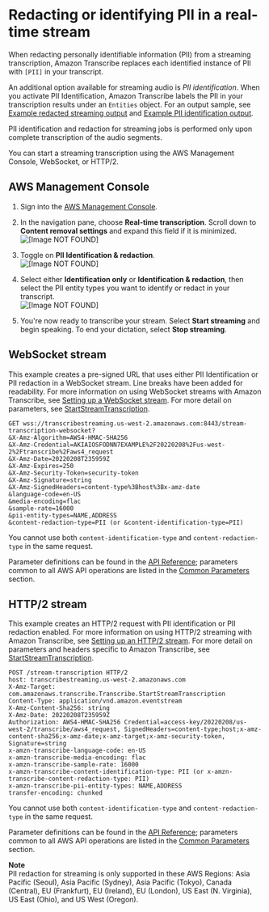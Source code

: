 # Redacting or identifying PII in a real\-time stream<a name="pii-redaction-stream"></a>

When redacting personally identifiable information \(PII\) from a streaming transcription, Amazon Transcribe replaces each identified instance of PII with `[PII]` in your transcript\.

An additional option available for streaming audio is *PII identification*\. When you activate PII Identification, Amazon Transcribe labels the PII in your transcription results under an `Entities` object\. For an output sample, see [Example redacted streaming output](pii-redaction-output.md#pii-redaction-output-stream) and [Example PII identification output](pii-redaction-output.md#pii-redaction-output-id)\.

PII identification and redaction for streaming jobs is performed only upon complete transcription of the audio segments\.

You can start a streaming transcription using the AWS Management Console, WebSocket, or HTTP/2\.

## AWS Management Console<a name="redaction-console-stream"></a>

1. Sign into the [AWS Management Console](https://console.aws.amazon.com/transcribe/)\.

1. In the navigation pane, choose **Real\-time transcription**\. Scroll down to **Content removal settings** and expand this field if it is minimized\.  
![\[Image NOT FOUND\]](http://docs.aws.amazon.com/transcribe/latest/dg/images/redaction-stream1.png)

1. Toggle on **PII Identification & redaction**\.  
![\[Image NOT FOUND\]](http://docs.aws.amazon.com/transcribe/latest/dg/images/redaction-stream2.png)

1. Select either **Identification only** or **Identification & redaction**, then select the PII entity types you want to identify or redact in your transcript\.  
![\[Image NOT FOUND\]](http://docs.aws.amazon.com/transcribe/latest/dg/images/redaction-stream3.png)

1. You're now ready to transcribe your stream\. Select **Start streaming** and begin speaking\. To end your dictation, select **Stop streaming**\.

## WebSocket stream<a name="redaction-websocket"></a>

This example creates a pre\-signed URL that uses either PII Identification or PII redaction in a WebSocket stream\. Line breaks have been added for readability\. For more information on using WebSocket streams with Amazon Transcribe, see [Setting up a WebSocket stream](streaming-websocket.md)\. For more detail on parameters, see [StartStreamTranscription](https://docs.aws.amazon.com/transcribe/latest/APIReference/API_streaming_StartStreamTranscription.html)\.

```
GET wss://transcribestreaming.us-west-2.amazonaws.com:8443/stream-transcription-websocket?
&X-Amz-Algorithm=AWS4-HMAC-SHA256
&X-Amz-Credential=AKIAIOSFODNN7EXAMPLE%2F20220208%2Fus-west-2%2Ftranscribe%2Faws4_request
&X-Amz-Date=20220208T235959Z
&X-Amz-Expires=250
&X-Amz-Security-Token=security-token
&X-Amz-Signature=string
&X-Amz-SignedHeaders=content-type%3Bhost%3Bx-amz-date
&language-code=en-US
&media-encoding=flac
&sample-rate=16000    
&pii-entity-types=NAME,ADDRESS
&content-redaction-type=PII (or &content-identification-type=PII)
```

You cannot use both `content-identification-type` and `content-redaction-type` in the same request\.

Parameter definitions can be found in the [API Reference](https://docs.aws.amazon.com/transcribe/latest/APIReference/API_Reference.html); parameters common to all AWS API operations are listed in the [Common Parameters](https://docs.aws.amazon.com/transcribe/latest/APIReference/CommonParameters.html) section\.

## HTTP/2 stream<a name="redaction-http2"></a>

This example creates an HTTP/2 request with PII identification or PII redaction enabled\. For more information on using HTTP/2 streaming with Amazon Transcribe, see [Setting up an HTTP/2 stream](streaming-http2.md)\. For more detail on parameters and headers specific to Amazon Transcribe, see [StartStreamTranscription](https://docs.aws.amazon.com/transcribe/latest/APIReference/API_streaming_StartStreamTranscription.html)\.

```
POST /stream-transcription HTTP/2
host: transcribestreaming.us-west-2.amazonaws.com
X-Amz-Target: com.amazonaws.transcribe.Transcribe.StartStreamTranscription
Content-Type: application/vnd.amazon.eventstream
X-Amz-Content-Sha256: string
X-Amz-Date: 20220208T235959Z
Authorization: AWS4-HMAC-SHA256 Credential=access-key/20220208/us-west-2/transcribe/aws4_request, SignedHeaders=content-type;host;x-amz-content-sha256;x-amz-date;x-amz-target;x-amz-security-token, Signature=string
x-amzn-transcribe-language-code: en-US
x-amzn-transcribe-media-encoding: flac
x-amzn-transcribe-sample-rate: 16000      
x-amzn-transcribe-content-identification-type: PII (or x-amzn-transcribe-content-redaction-type: PII)
x-amzn-transcribe-pii-entity-types: NAME,ADDRESS
transfer-encoding: chunked
```

You cannot use both `content-identification-type` and `content-redaction-type` in the same request\.

Parameter definitions can be found in the [API Reference](https://docs.aws.amazon.com/transcribe/latest/APIReference/API_Reference.html); parameters common to all AWS API operations are listed in the [Common Parameters](https://docs.aws.amazon.com/transcribe/latest/APIReference/CommonParameters.html) section\.

**Note**  
PII redaction for streaming is only supported in these AWS Regions: Asia Pacific \(Seoul\), Asia Pacific \(Sydney\), Asia Pacific \(Tokyo\), Canada \(Central\), EU \(Frankfurt\), EU \(Ireland\), EU \(London\), US East \(N\. Virginia\), US East \(Ohio\), and US West \(Oregon\)\.